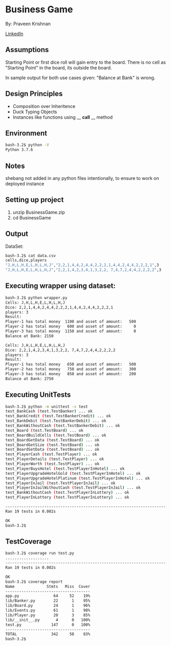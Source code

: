 # Business Game

By: Praveen Krishnan

[LinkedIn](https://www.linkedin.com/in/praveenkm/)

## Assumptions

Starting Point or first dice roll will gain entry to the board.
There is no cell as "Starting Point" in the board, its outside the board.

In sample output for both use cases given: "Balance at Bank" is wrong.

## Design Principles
- Composition over Inheritence
- Duck Typing Objects
- Instances like functions using __ __call__ __ method

## Environment
```sh
bash-3.2$ python -V
Python 3.7.6
```
## Notes

shebang not added in any python files intentionally, to ensure to work on deployed instance

## Setting up project
1. unzip BusinessGame.zip
2. cd BusinessGame

## Output
DataSet:
```sh
bash-3.2$ cat data.csv 
cells,dice,players
"J,H,L,H,E,L,H,L,H,J","2,2,1,4,4,2,4,4,2,2,2,1,4,4,2,4,4,2,2,2,1",3
"J,H,L,H,E,L,H,L,H,J","2,2,1,4,2,3,4,1,3,2,2, 7,4,7,2,4,4,2,2,2,2",3
```

## Executing wrapper using dataset:
```sh
bash-3.2$ python wrapper.py 
Cells: J,H,L,H,E,L,H,L,H,J
Dice: 2,2,1,4,4,2,4,4,2,2,2,1,4,4,2,4,4,2,2,2,1
players: 3
Result:
Player-1 has total money  1100 and asset of amount:   500
Player-2 has total money   600 and asset of amount:     0
Player-3 has total money  1150 and asset of amount:     0
Balance at Bank: 2150

Cells: J,H,L,H,E,L,H,L,H,J
Dice: 2,2,1,4,2,3,4,1,3,2,2, 7,4,7,2,4,4,2,2,2,2
players: 3
Result:
Player-1 has total money   650 and asset of amount:   500
Player-2 has total money   750 and asset of amount:   300
Player-3 has total money   850 and asset of amount:   200
Balance at Bank: 2750
```

## Executing UnitTests
```sh
bash-3.2$ python -m unittest -v test
test_BankCash (test.TestBanker) ... ok
test_BankCredit (test.TestBankerCredit) ... ok
test_BankDebit (test.TestBankerDebit) ... ok
test_BankWithoutCash (test.TestBankerDebit) ... ok
test_Board (test.TestBoard) ... ok
test_BoardBuildCells (test.TestBoard) ... ok
test_BoardGetData (test.TestBoard) ... ok
test_BoardGetSize (test.TestBoard) ... ok
test_BoardSetData (test.TestBoard) ... ok
test_PlayerCash (test.TestPlayer) ... ok
test_PlayerDetails (test.TestPlayer) ... ok
test_PlayerWorth (test.TestPlayer) ... ok
test_PlayerBuysHotel (test.TestPlayerInHotel) ... ok
test_PlayerUpgradeHotelGold (test.TestPlayerInHotel) ... ok
test_PlayerUpgradeHotelPlatinum (test.TestPlayerInHotel) ... ok
test_PlayerInJail (test.TestPlayerInJail) ... ok
test_PlayerInJailWithoutCash (test.TestPlayerInJail) ... ok
test_BankWithoutCash (test.TestPlayerInLottery) ... ok
test_PlayerInLottery (test.TestPlayerInLottery) ... ok

----------------------------------------------------------------------
Ran 19 tests in 0.002s

OK
bash-3.2$
```
## TestCoverage
```sh
bash-3.2$ coverage run test.py
...................
----------------------------------------------------------------------
Ran 19 tests in 0.002s

OK
bash-3.2$ coverage report
Name              Stmts   Miss  Cover
-------------------------------------
app.py               64     52    19%
lib/Banker.py        22      1    95%
lib/Board.py         24      1    96%
lib/Events.py        61      1    98%
lib/Player.py        20      3    85%
lib/__init__.py       4      0   100%
test.py             147      0   100%
-------------------------------------
TOTAL               342     58    83%
bash-3.2$
```
